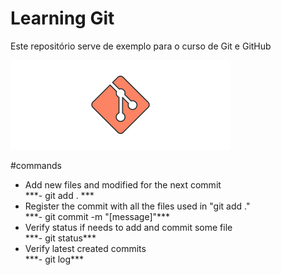 # Learning Git

Este repositório serve de exemplo para o curso de Git e GitHub

![Git_Image](./gitimage.png)

#commands

<ul>
	<li>Add new files and modified for the next commit <br/>
		***- git add . ***</li>
	<li>Register the commit with all the files used in "git add ." <br/>
		***- git commit -m "[message]"***</li>
	<li>Verify status if needs to add and commit some file <br />
		***- git status***</li>
	<li>Verify latest created commits <br />
		***- git log***</li>